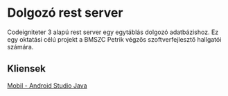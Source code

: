 # Dolgozó rest server

Codeigniteter 3 alapú rest server egy egytáblás dolgozó adatbázishoz. 
Ez egy oktatási célú projekt a BMSZC Petrik végzős szoftverfejlesztő hallgatói számára.

## Kliensek
[Mobil - Android Studio Java](https://github.com/darkbeast0106/Android_DolgozoApiRestClient)
